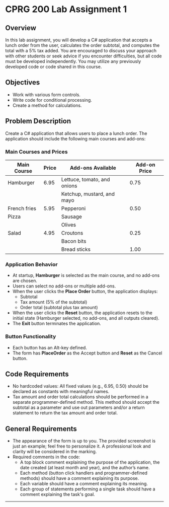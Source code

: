 # CPRG 200 Lab Assignment 1

## Overview
In this lab assignment, you will develop a C# application that accepts a lunch order from the user, calculates the order subtotal, and computes the total with a 5% tax added. You are encouraged to discuss your approach with other students or seek advice if you encounter difficulties, but all code must be developed independently. You may utilize any previously developed code or code shared in this course.

## Objectives
- Work with various form controls.
- Write code for conditional processing.
- Create a method for calculations.

## Problem Description
Create a C# application that allows users to place a lunch order. The application should include the following main courses and add-ons:

### Main Courses and Prices
| Main Course  | Price  | Add-ons Available                     | Add-on Price |
|--------------|--------|---------------------------------------|--------------|
| Hamburger    | 6.95   | Lettuce, tomato, and onions          | 0.75         |
|              |        | Ketchup, mustard, and mayo           |              |
| French fries | 5.95   | Pepperoni                             | 0.50         |
| Pizza        |        | Sausage                               |              |
|              |        | Olives                                |              |
| Salad        | 4.95   | Croutons                              | 0.25         |
|              |        | Bacon bits                            |              |
|              |        | Bread sticks                          | 1.00         |

### Application Behavior
- At startup, **Hamburger** is selected as the main course, and no add-ons are chosen.
- Users can select no add-ons or multiple add-ons.
- When the user clicks the **Place Order** button, the application displays:
  - Subtotal
  - Tax amount (5% of the subtotal)
  - Order total (subtotal plus tax amount)
- When the user clicks the **Reset** button, the application resets to the initial state (Hamburger selected, no add-ons, and all outputs cleared).
- The **Exit** button terminates the application.

### Button Functionality
- Each button has an Alt-key defined.
- The form has **PlaceOrder** as the Accept button and **Reset** as the Cancel button.

## Code Requirements
- No hardcoded values: All fixed values (e.g., 6.95, 0.50) should be declared as constants with meaningful names.
- Tax amount and order total calculations should be performed in a separate programmer-defined method. This method should accept the subtotal as a parameter and use out parameters and/or a return statement to return the tax amount and order total.

## General Requirements
- The appearance of the form is up to you. The provided screenshot is just an example; feel free to personalize it. A professional look and clarity will be considered in the marking.
- Required comments in the code:
  - A top block comment explaining the purpose of the application, the date created (at least month and year), and the author’s name.
  - Each method (button click handlers and programmer-defined methods) should have a comment explaining its purpose.
  - Each variable should have a comment explaining its meaning.
  - Each group of statements performing a single task should have a comment explaining the task's goal.

---

